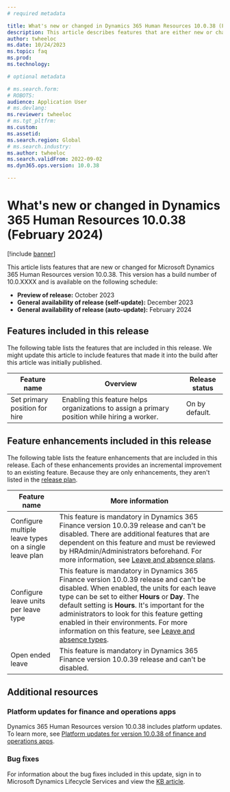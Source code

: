 ```yaml
---
# required metadata

title: What's new or changed in Dynamics 365 Human Resources 10.0.38 (February 2024)
description: This article describes features that are either new or changed in the Microsoft Dynamics 365 Human Resources version 10.0.38 preview release.
author: twheeloc
ms.date: 10/24/2023
ms.topic: faq
ms.prod: 
ms.technology: 

# optional metadata

# ms.search.form: 
# ROBOTS: 
audience: Application User
# ms.devlang: 
ms.reviewer: twheeloc
# ms.tgt_pltfrm: 
ms.custom: 
ms.assetid: 
ms.search.region: Global
# ms.search.industry: 
ms.author: twheeloc
ms.search.validFrom: 2022-09-02
ms.dyn365.ops.version: 10.0.38

---
```


# What's new or changed in Dynamics 365 Human Resources 10.0.38 (February 2024)

[!include [banner](../../includes/preview-banner.md)]

This article lists features that are new or changed for Microsoft Dynamics 365 Human Resources version 10.0.38. This version has a build number of 10.0.XXXX and is available on the following schedule:

- **Preview of release:** October 2023
- **General availability of release (self-update):** December 2023
- **General availability of release (auto-update):** February 2024

## Features included in this release

The following table lists the features that are included in this release. We might update this article to include features that made it into the build after this article was initially published.

| Feature name |Overview | Release status |
|--------------|--------------|------------------|
|Set primary position for hire	|Enabling this feature helps organizations to assign a primary position while hiring a worker. |On by default.|

## Feature enhancements included in this release

The following table lists the feature enhancements that are included in this release. Each of these enhancements provides an incremental improvement to an existing feature. Because they are only enhancements, they aren't listed in the [release plan](/dynamics365-release-plan/2021wave2/finance-operations/dynamics365-finance).

| Feature name | More information |
|--------------|------------------|
|Configure multiple leave types on a single leave plan|	This feature is mandatory in Dynamics 365 Finance version 10.0.39 release and can't be disabled. There are additional features that are dependent on this feature and must be reviewed by HRAdmin/Administrators beforehand. For more information, see [Leave and absence plans](/human-resources/hr-leave-and-absence-plans).|
|Configure leave units per leave type|	This feature is mandatory in Dynamics 365 Finance version 10.0.39 release and can't be disabled. When enabled, the units for each leave type can be set to either **Hours** or **Day**. The default setting is **Hours**. It's important for the administrators to look for this feature getting enabled in their environments. For more information on this feature, see [Leave and absence types](/human-resources/hr-leave-and-absence-types.md#configure-leave-units-hoursdays-per-leave-type). |
|Open ended leave|This feature is mandatory in Dynamics 365 Finance version 10.0.39 release and can't be disabled.| 



## Additional resources

### Platform updates for finance and operations apps

Dynamics 365 Human Resources version 10.0.38 includes platform updates. To learn more, see [Platform updates for version 10.0.38 of finance and operations apps](../../fin-ops-core/dev-itpro/get-started/whats-new-platform-updates-10-0-37.md).

### Bug fixes

For information about the bug fixes included in this update, sign in to Microsoft Dynamics Lifecycle Services and view the [KB article](https://fix.lcs.dynamics.com/Issue/Details?bugId=xxxx).







